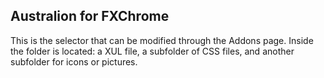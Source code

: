 Australion for FXChrome
---


This is the selector that can be modified through the Addons page. 
Inside the folder is located: a XUL file, a subfolder of CSS files, and another subfolder for icons or pictures.
